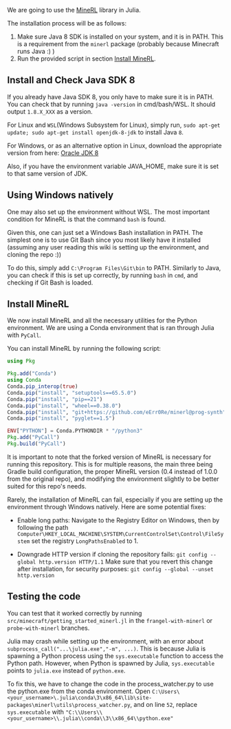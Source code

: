 We are going to use the [MineRL](https://minerl.readthedocs.io/en/latest/) library in Julia. 

The installation process will be as follows:
1. Make sure Java 8 SDK is installed on your system, and it is in PATH. This is a requirement from the `minerl` package (probably because Minecraft runs Java :) )
2. Run the provided script in section [Install MineRL](#install-minerl).

## Install and Check Java SDK 8

If you already have Java SDK 8, you only have to make sure it is in PATH. You can check that by running `java -version` in cmd/bash/WSL. It should output `1.8.X_XXX` as a version.

For Linux and `WSL`(Windows Subsystem for Linux), simply run,
`sudo apt-get update; sudo apt-get install openjdk-8-jdk` to install Java `8`.

For Windows, or as an alternative option in Linux, download the appropriate version from here:
[Oracle JDK 8](https://www.oracle.com/nl/java/technologies/javase/javase8-archive-downloads.html)

Also, if you have the environment variable JAVA_HOME, make sure it is set to that same version of JDK.

## Using Windows natively

One may also set up the environment without WSL. The most important condition for MineRL is that the command `bash` is found.

Given this, one can just set a Windows Bash installation in PATH. The simplest one is to use Git Bash since you most likely have it installed (assuming any user reading this wiki is setting up the environment, and cloning the repo :))

To do this, simply add `C:\Program Files\Git\bin` to PATH. Similarly to Java, you can check if this is set up correctly, by running `bash` in `cmd`, and checking if Git Bash is loaded.

## Install MineRL

We now install MineRL and all the necessary utilities for the Python environment. We are using a Conda environment that is ran through Julia with `PyCall`.

You can install MineRL by running the following script:

```julia
using Pkg

Pkg.add("Conda")
using Conda
Conda.pip_interop(true)
Conda.pip("install", "setuptools==65.5.0")
Conda.pip("install", "pip==21")
Conda.pip("install", "wheel==0.38.0")
Conda.pip("install", "git+https://github.com/eErr0Re/minerl@prog-synth")
Conda.pip("install", "pyglet==1.5")

ENV["PYTHON"] = Conda.PYTHONDIR * "/python3"
Pkg.add("PyCall")
Pkg.build("PyCall")
```

It is important to note that the forked version of MineRL is necessary for running this repository. This is for multiple reasons, the main three being Gradle build configuration, the proper MineRL version (0.4 instead of 1.0.0 from the original repo), and modifying the environment slightly to be better suited for this repo's needs.

Rarely, the installation of MineRL can fail, especially if you are setting up the environment through Windows natively. Here are some potential fixes:

* Enable long paths: Navigate to the Registry Editor on Windows, then by following the path `Computer\HKEY_LOCAL_MACHINE\SYSTEM\CurrentControlSet\Control\FileSystem` set the registry `LongPathsEnabled` to 1.

* Downgrade HTTP version if cloning the repository fails: 
`git config --global http.version HTTP/1.1`
Make sure that you revert this change after installation, for security purposes:
`git config --global --unset http.version`

## Testing the code

You can test that it worked correctly by running `src/minecraft/getting_started_minerl.jl` in the `frangel-with-minerl` or `probe-with-minerl` branches.

Julia may crash while setting up the environment, with an error about `subprocess_call("...\julia.exe","-m", ...)`. This is because Julia is spawning a Python process using the `sys.executable` function to access the Python path. However, when Python is spawned by Julia, `sys.executable` points to `julia.exe` instead of `python.exe`.

To fix this, we have to change the code in the process_watcher.py to use the python.exe from the conda environment. Open `C:\Users\<your_username>\.julia\conda\3\x86_64\lib\site-packages\minerl\utils\process_watcher.py`, and on line `52`, replace `sys.executable` with `"C:\\Users\\<your_username>\\.julia\\conda\\3\\x86_64\\python.exe"`